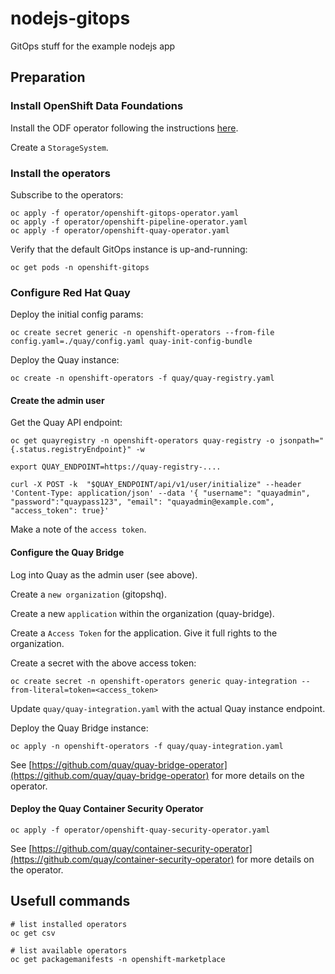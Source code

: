 # nodejs-gitops
GitOps stuff for the example nodejs app

## Preparation

### Install OpenShift Data Foundations

Install the ODF operator following the instructions [here](https://access.redhat.com/documentation/en-us/red_hat_openshift_data_foundation/4.10).

Create a `StorageSystem`.

### Install the operators

Subscribe to the operators:

```shell
oc apply -f operator/openshift-gitops-operator.yaml
oc apply -f operator/openshift-pipeline-operator.yaml
oc apply -f operator/openshift-quay-operator.yaml
```

Verify that the default GitOps instance is up-and-running:

```shell
oc get pods -n openshift-gitops
```

### Configure Red Hat Quay

Deploy the initial config params:

```shell
oc create secret generic -n openshift-operators --from-file config.yaml=./quay/config.yaml quay-init-config-bundle
```

Deploy the Quay instance:

```shell
oc create -n openshift-operators -f quay/quay-registry.yaml
```

#### Create the admin user

Get the Quay API endpoint:

```shell
oc get quayregistry -n openshift-operators quay-registry -o jsonpath="{.status.registryEndpoint}" -w
```

```shell
export QUAY_ENDPOINT=https://quay-registry-.... 

curl -X POST -k  "$QUAY_ENDPOINT/api/v1/user/initialize" --header 'Content-Type: application/json' --data '{ "username": "quayadmin", "password":"quaypass123", "email": "quayadmin@example.com", "access_token": true}'

```

Make a note of the `access token`.

#### Configure the Quay Bridge

Log into Quay as the admin user (see above).

Create a `new organization` (gitopshq).

Create a new `application` within the organization (quay-bridge). 

Create a `Access Token` for the application. Give it full rights to the organization.

Create a secret with the above access token:

```shell
oc create secret -n openshift-operators generic quay-integration --from-literal=token=<access_token>
```

Update `quay/quay-integration.yaml` with the actual Quay instance endpoint.

Deploy the Quay Bridge instance:

```shell
oc apply -n openshift-operators -f quay/quay-integration.yaml
```

See [https://github.com/quay/quay-bridge-operator](https://github.com/quay/quay-bridge-operator) for more details on the operator.


#### Deploy the Quay Container Security Operator

```shell
oc apply -f operator/openshift-quay-security-operator.yaml
```

See [https://github.com/quay/container-security-operator](https://github.com/quay/container-security-operator) for more details on the operator.


## Usefull commands

```shell
# list installed operators
oc get csv

# list available operators
oc get packagemanifests -n openshift-marketplace

```
